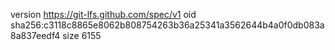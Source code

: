version https://git-lfs.github.com/spec/v1
oid sha256:c3118c8865e8062b808754263b36a25341a3562644b4a0f0db083a8a837eedf4
size 6155
